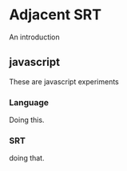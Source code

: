 # Adjacent SRT

An introduction

## javascript
These are javascript experiments
### Language
Doing this.

### SRT
doing that.
